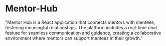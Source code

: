 # Mentor-Hub
"Mentor Hub is a React application that connects mentors with mentees, fostering meaningful relationships. The platform includes a real-time chat feature for seamless communication and guidance, creating a collaborative environment where mentors can support mentees in their growth."
